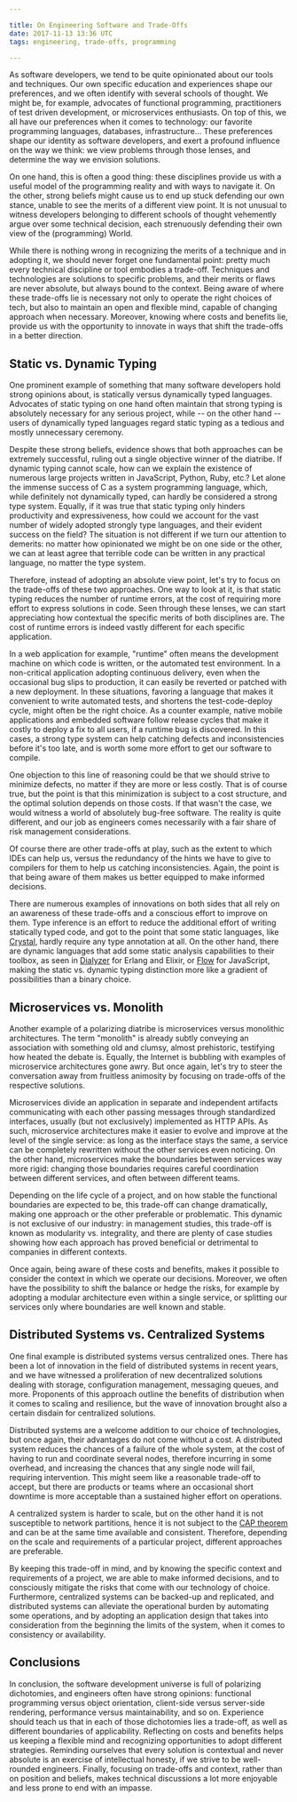 ```yaml
---

title: On Engineering Software and Trade-Offs
date: 2017-11-13 13:36 UTC
tags: engineering, trade-offs, programming

---
```


As software developers, we tend to be quite opinionated about our tools and
techniques. Our own specific education and experiences shape our preferences,
and we often identify with several schools of thought. We might be, for example,
advocates of functional programming, practitioners of test driven development,
or microservices enthusiasts. On top of this, we all have our preferences when
it comes to technology: our favorite programming languages, databases,
infrastructure… These preferences shape our identity as software developers,
and exert a profound influence on the way we think: we view problems through
those lenses, and determine the way we envision solutions.

On one hand, this is often a good thing: these disciplines provide us with a
useful model of the programming reality and with ways to navigate it. On the
other, strong beliefs might cause us to end up stuck defending our own stance,
unable to see the merits of a different view point. It is not unusual to witness
developers belonging to different schools of thought vehemently argue over some
technical decision, each strenuously defending their own view of the
(programming) World.

While there is nothing wrong in recognizing the merits of a technique and in
adopting it, we should never forget one fundamental point: pretty much every
technical discipline or tool embodies a trade-off. Techniques and technologies
are solutions to specific problems, and their merits or flaws are never
absolute, but always bound to the context. Being aware of where these trade-offs
lie is necessary not only to operate the right choices of tech, but also to
maintain an open and flexible mind, capable of changing approach when necessary.
Moreover, knowing where costs and benefits lie, provide us with the opportunity
to innovate in ways that shift the trade-offs in a better direction.

## Static vs. Dynamic Typing

One prominent example of something that many software developers hold strong
opinions about, is statically versus dynamically typed languages. Advocates of
static typing on one hand often maintain that strong typing is absolutely
necessary for any serious project, while -- on the other hand -- users of
dynamically typed languages regard static typing as a tedious and mostly
unnecessary ceremony.

Despite these strong beliefs, evidence shows that both approaches can be
extremely successful, ruling out a single objective winner of the diatribe. If
dynamic typing cannot scale, how can we explain the existence of numerous large
projects written in JavaScript, Python, Ruby, etc.? Let alone the immense
success of C as a system programming language, which, while definitely not
dynamically typed, can hardly be considered a strong type system. Equally, if it
was true that static typing only hinders productivity and expressiveness, how
could we account for the vast number of widely adopted strongly type languages,
and their evident success on the field? The situation is not different if we
turn our attention to demerits: no matter how opinionated we might be on one
side or the other, we can at least agree that terrible code can be written in
any practical language, no matter the type system.

Therefore, instead of adopting an absolute view point, let's try to focus
on the trade-offs of these two approaches. One way to look at it, is that static
typing reduces the number of runtime errors, at the cost of requiring more
effort to express solutions in code. Seen through these lenses, we can start
appreciating how contextual the specific merits of both disciplines are. The
cost of runtime errors is indeed vastly different for each specific application.

In a web application for example, "runtime" often means the development machine
on which code is written, or the automated test environment. In a non-critical
application adopting continuous delivery, even when the occasional bug slips to
production, it can easily be reverted or patched with a new deployment. In these
situations, favoring a language that makes it convenient to write automated
tests, and shortens the test-code-deploy cycle, might often be the right choice.
As a counter example, native mobile applications and embedded software follow
release cycles that make it costly to deploy a fix to all users, if a runtime
bug is discovered. In this cases, a strong type system can help catching defects
and inconsistencies before it's too late, and is worth some more effort to get
our software to compile.

One objection to this line of reasoning could be that we should strive to
minimize defects, no matter if they are more or less costly. That is of course
true, but the point is that this minimization is subject to a cost structure,
and the optimal solution depends on those costs. If that wasn't the case, we
would witness a world of absolutely bug-free software. The reality is quite
different, and our job as engineers comes necessarily with a fair share of risk
management considerations.

Of course there are other trade-offs at play, such as the extent to which IDEs
can help us, versus the redundancy of the hints we have to give to compilers for
them to help us catching inconsistencies. Again, the point is that being aware
of them makes us better equipped to make informed decisions.

There are numerous examples of innovations on both sides that all rely on an
awareness of these trade-offs and a conscious effort to improve on them. Type
inference is an effort to reduce the additional effort of writing statically
typed code, and got to the point that some static languages, like
[Crystal](https://crystal-lang.org/), hardly require any type annotation at all.
On the other hand, there are dynamic languages that add some static analysis
capabilities to their toolbox, as seen in
[Dialyzer](http://erlang.org/doc/man/dialyzer.html) for Erlang and Elixir, or
[Flow](https://flow.org/) for JavaScript, making the static vs. dynamic typing
distinction more like a gradient of possibilities than a binary choice.

## Microservices vs. Monolith

Another example of a polarizing diatribe is microservices versus monolithic
architectures. The term "monolith" is already subtly conveying an association
with something old and clumsy, almost prehistoric, testifying how heated the
debate is. Equally, the Internet is bubbling with examples of microservice
architectures gone awry. But once again, let's try to steer the conversation
away from fruitless animosity by focusing on trade-offs of the respective
solutions.

Microservices divide an application in separate and independent artifacts
communicating with each other passing messages through standardized interfaces,
usually (but not exclusively) implemented as HTTP APIs. As such, microservice
architectures make it easier to evolve and improve at the level of the single
service: as long as the interface stays the same, a service can be completely
rewritten without the other services even noticing. On the other hand,
microservices make the boundaries between services way more rigid: changing
those boundaries requires careful coordination between different services, and
often between different teams.

Depending on the life cycle of a project, and on how stable the functional
boundaries are expected to be, this trade-off can change dramatically, making
one approach or the other preferable or problematic. This dynamic is not
exclusive of our industry: in management studies, this trade-off is known as
modularity vs. integrality, and there are plenty of case studies showing how
each approach has proved beneficial or detrimental to companies in different
contexts.

Once again, being aware of these costs and benefits, makes it possible to
consider the context in which we operate our decisions. Moreover, we often have
the possibility to shift the balance or hedge the risks, for example by adopting
a modular architecture even within a single service, or splitting our services
only where boundaries are well known and stable.

## Distributed Systems vs. Centralized Systems

One final example is distributed systems versus centralized ones. There has been
a lot of innovation in the field of distributed systems in recent years, and we
have witnessed a proliferation of new decentralized solutions dealing with
storage, configuration management, messaging queues, and more. Proponents of
this approach outline the benefits of distribution when it comes to scaling and
resilience, but the wave of innovation brought also a certain disdain for
centralized solutions.

Distributed systems are a welcome addition to our choice of technologies, but
once again, their advantages do not come without a cost. A distributed system
reduces the chances of a failure of the whole system, at the cost of having to
run and coordinate several nodes, therefore incurring in some overhead, and
increasing the chances that any single node will fail, requiring intervention.
This might seem like a reasonable trade-off to accept, but there are products or
teams where an occasional short downtime is more acceptable than a sustained
higher effort on operations.

A centralized system is harder to scale, but on the other hand it is not
susceptible to network partitions, hence it is not subject to the [CAP
theorem](https://en.wikipedia.org/wiki/CAP_theorem) and can be at the same time
available and consistent. Therefore, depending on the scale and requirements of
a particular project, different approaches are preferable.

By keeping this trade-off in mind, and by knowing the specific context and
requirements of a project, we are able to make informed decisions, and to
consciously mitigate the risks that come with our technology of choice.
Furthermore, centralized systems can be backed-up and replicated, and
distributed systems can alleviate the operational burden by automating some
operations, and by adopting an application design that takes into consideration
from the beginning the limits of the system, when it comes to consistency or
availability.

## Conclusions

In conclusion, the software development universe is full of polarizing
dichotomies, and engineers often have strong opinions: functional programming
versus object orientation, client-side versus server-side rendering, performance
versus maintainability, and so on. Experience should teach us that in each of
those dichotomies lies a trade-off, as well as different boundaries of
applicability. Reflecting on costs and benefits helps us keeping a flexible mind
and recognizing opportunities to adopt different strategies. Reminding ourselves
that every solution is contextual and never absolute is an exercise of
intellectual honesty, if we strive to be well-rounded engineers. Finally,
focusing on trade-offs and context, rather than on position and beliefs, makes
technical discussions a lot more enjoyable and less prone to end with an
impasse.
